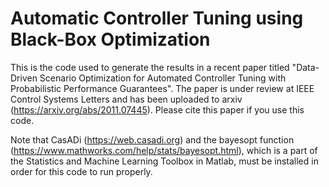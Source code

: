 # Automatic Controller Tuning using Black-Box Optimization 
This is the code used to generate the results in a recent paper titled "Data-Driven Scenario Optimization for Automated Controller Tuning with Probabilistic Performance Guarantees". The paper is under review at IEEE Control Systems Letters and has been uploaded to arxiv (https://arxiv.org/abs/2011.07445). Please cite this paper if you use this code. 

Note that CasADi (https://web.casadi.org) and the bayesopt function (https://www.mathworks.com/help/stats/bayesopt.html), which is a part of the Statistics and Machine Learning Toolbox in Matlab, must be installed in order for this code to run properly.
